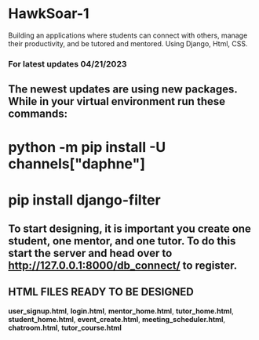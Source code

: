 # HawkSoar-1
Building an applications where students can connect with others, manage their productivity, and be tutored and mentored. Using Django, Html, CSS. 

### For latest updates 04/21/2023

## The newest updates are using new packages. While in your virtual environment run these commands:

# python -m pip install -U channels["daphne"]

# pip install django-filter

## To start designing, it is important you create one student, one mentor, and one tutor. To do this start the server and head over to http://127.0.0.1:8000/db_connect/ to register. 

## HTML FILES READY TO BE DESIGNED

**user_signup.html**, **login.html**, **mentor_home.html**, **tutor_home.html**, **student_home.html**, **event_create.html**,
**meeting_scheduler.html**, **chatroom.html**, **tutor_course.html**
